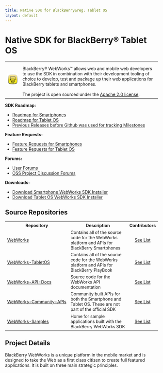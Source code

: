 ```yaml
---
title: Native SDK for BlackBerry&reg; Tablet OS
layout: default
---
```


# Native SDK for BlackBerry&reg; Tablet OS

<table>
	<tr>
		<td><img src="../images/logo_webworks.png"/></td>
		<td valign="top" style="padding-top:15px">
			BlackBerry&reg; WebWorks&trade; allows web and mobile web developers to use the SDK in combination with their development tooling of choice to develop, test and package up their web applications for BlackBerry tablets and smartphones. 
			<br/><br/>
			The project is open sourced under the <a href="http://www.apache.org/licenses/LICENSE-2.0.html" target="_blank">Apache 2.0 license</a>. 
		</td>
	</tr>

</table>

**SDK Roadmap:**

* [Roadmap for Smartphones](https://github.com/blackberry/WebWorks/issues/milestones?state=open)
* [Roadmap for Tablet OS](https://github.com/blackberry/WebWorks-TabletOS/issues/milestones)
* [Previous Releases before Github was used for tracking Milestones](roadmap.html)

**Feature Requests:**

* [Feature Requests for Smartphones](https://github.com/blackberry/WebWorks/issues?sort=created&labels=Request&direction=desc&state=open)
* [Feature Requests for Tablet OS](https://github.com/blackberry/WebWorks-TabletOS/issues?labels=Request&sort=created&direction=desc&state=open&page=1)


**Forums:**

* [User Forums](http://supportforums.blackberry.com/t5/Web-Development/bd-p/browser_dev)
* [OSS Project Discussion Forums](http://supportforums.blackberry.com/t5/BlackBerry-WebWorks/bd-p/ww_con)

**Downloads:**

* [Download Smartphone WebWorks SDK Installer](http://us.blackberry.com/developers/browserdev/widgetsdk.jsp)
* [Download Tablet OS WebWorks SDK Installer](http://us.blackberry.com/developers/tablet/webworks.jsp)



## Source Repositories

<table class="outlined">
  <tr>
    <th>Repository</th>
    <th>Description</th>
    <th>Contributors</th>
  </tr>
  <tr>  
    <td style="white-space:nowrap;"><a href="https://github.com/blackberry/WebWorks" target="_blank">WebWorks</a></td>
    <td>Contains all of the source code for the WebWorks platform and APIs for BlackBerry Smartphones</td>
    <td style="text-align:center"><a href="https://github.com/blackberry/WebWorks/contributors">See List</a></td>
  </tr>
  <tr>  
    <td style="white-space:nowrap;"><a href="https://github.com/blackberry/WebWorks-TabletOS" target="_blank">WebWorks-TabletOS</a></td>
    <td>Contains all of the source code for the WebWorks platform and APIs for BlackBerry PlayBook</td>
    <td style="text-align:center"><a href="https://github.com/blackberry/WebWorks-TabletOS/contributors">See List</a></td>
  </tr>
  <tr>  
    <td style="white-space:nowrap;"><a href="https://github.com/blackberry/WebWorks-API-Docs" target="_blank">WebWorks-API-Docs</a></td>
    <td>Source code for the WebWorks API documentation</td>
    <td style="text-align:center"><a href="https://github.com/blackberry/WebWorks-API-Docs/contributors">See List</a></td>
  </tr>
  <tr>  
    <td style="white-space:nowrap;"><a href="https://github.com/blackberry/WebWorks-Community-APIs" target="_blank">WebWorks-Community-APIs</a></td>
    <td>Community built APIs for both the Smartphone and Tablet OS.  These are not part of the official SDK</td>
    <td style="text-align:center"><a href="https://github.com/blackberry/WebWorks-Community-APIs/contributors">See List</a></td>
  </tr>
  <tr>  
    <td style="white-space:nowrap;"><a href="https://github.com/blackberry/WebWorks-Samples" target="_blank">WebWorks-Samples</a></td>
    <td>Home for sample applications built with the BlackBerry WebWorks SDK</td>
  <td style="text-align:center"><a href="https://github.com/blackberry/WebWorks-Samples/contributors">See List</a></td>
  </tr>
</table>


## Project Details

BlackBerry WebWorks is a unique platform in the mobile market and is designed to take the Web as a first class citizen to create full featured applications. It is built on three main strategic principles.

